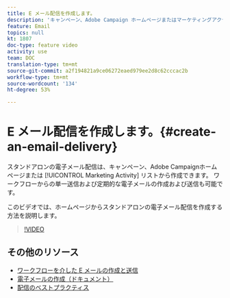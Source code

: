 ```yaml
---
title: E メール配信を作成します。
description: 'キャンペーン、Adobe Campaign ホームページまたはマーケティングアクティビティリストから電子メールを作成できます。ワークフローから 1 回限りの電子メールや定期的な電子メールを作成することもできます。このビデオでは、ホームページから電子メール配信を作成する方法について説明します。 '
feature: Email
topics: null
kt: 1807
doc-type: feature video
activity: use
team: DOC
translation-type: tm+mt
source-git-commit: a2f194821a9ce06272eaed979ee2d8c62cccac2b
workflow-type: tm+mt
source-wordcount: '134'
ht-degree: 53%

---
```



# E メール配信を作成します。{#create-an-email-delivery}

スタンドアロンの電子メール配信は、キャンペーン、Adobe Campaignホームページまたは [!UICONTROL Marketing Activity] リストから作成できます。 ワークフローからの単一送信および定期的な電子メールの作成および送信も可能です。

このビデオでは、ホームページからスタンドアロンの電子メール配信を作成する方法を説明します。

>[!VIDEO](https://video.tv.adobe.com/v/23721?quality=12)

## その他のリソース

* [ワークフローを介した E メールの作成と送信](/help/communication-channels/email/create-and-send-emails-via-workflow.md)
* [電子メールの作成（ドキュメント）](https://docs.adobe.com/content/help/en/campaign-standard/using/communication-channels/email-messages/creating-an-email.html)
* [配信のベストプラクティス](https://helpx.adobe.com/jp/campaign/kb/delivery-best-practices.html)
